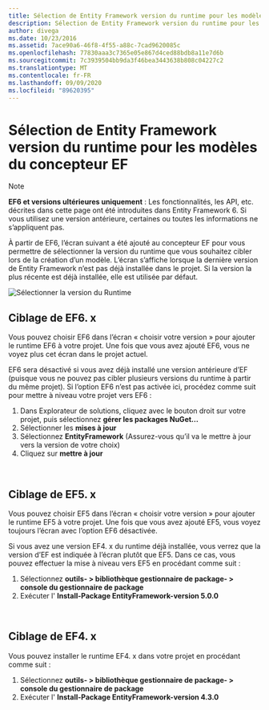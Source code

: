 ```yaml
---
title: Sélection de Entity Framework version du runtime pour les modèles du concepteur EF-EF6
description: Sélection de Entity Framework version du runtime pour les modèles du concepteur EF dans Entity Framework 6
author: divega
ms.date: 10/23/2016
ms.assetid: 7ace90a6-46f8-4f55-a88c-7cad9620085c
ms.openlocfilehash: 77830aaa3c7365e05e867d4ced88bdb8a11e7d6b
ms.sourcegitcommit: 7c3939504bb9da3f46bea3443638b808c04227c2
ms.translationtype: MT
ms.contentlocale: fr-FR
ms.lasthandoff: 09/09/2020
ms.locfileid: "89620395"
---
```

# <a name="selecting-entity-framework-runtime-version-for-ef-designer-models"></a>Sélection de Entity Framework version du runtime pour les modèles du concepteur EF
> [!NOTE]
> **EF6 et versions ultérieures uniquement** : Les fonctionnalités, les API, etc. décrites dans cette page ont été introduites dans Entity Framework 6. Si vous utilisez une version antérieure, certaines ou toutes les informations ne s’appliquent pas.

À partir de EF6, l’écran suivant a été ajouté au concepteur EF pour vous permettre de sélectionner la version du runtime que vous souhaitez cibler lors de la création d’un modèle. L’écran s’affiche lorsque la dernière version de Entity Framework n’est pas déjà installée dans le projet. Si la version la plus récente est déjà installée, elle est utilisée par défaut.

![Sélectionner la version du Runtime](~/ef6/media/screen.png)

## <a name="targeting-ef6x"></a>Ciblage de EF6. x

Vous pouvez choisir EF6 dans l’écran « choisir votre version » pour ajouter le runtime EF6 à votre projet. Une fois que vous avez ajouté EF6, vous ne voyez plus cet écran dans le projet actuel.

EF6 sera désactivé si vous avez déjà installé une version antérieure d’EF (puisque vous ne pouvez pas cibler plusieurs versions du runtime à partir du même projet). Si l’option EF6 n’est pas activée ici, procédez comme suit pour mettre à niveau votre projet vers EF6 :

1.  Dans Explorateur de solutions, cliquez avec le bouton droit sur votre projet, puis sélectionnez **gérer les packages NuGet...**
2.  Sélectionner les **mises à jour**
3.  Sélectionnez **EntityFramework** (Assurez-vous qu’il va le mettre à jour vers la version de votre choix)
4.  Cliquez sur **mettre à jour**

 

## <a name="targeting-ef5x"></a>Ciblage de EF5. x

Vous pouvez choisir EF5 dans l’écran « choisir votre version » pour ajouter le runtime EF5 à votre projet. Une fois que vous avez ajouté EF5, vous voyez toujours l’écran avec l’option EF6 désactivée.

Si vous avez une version EF4. x du runtime déjà installée, vous verrez que la version d’EF est indiquée à l’écran plutôt que EF5. Dans ce cas, vous pouvez effectuer la mise à niveau vers EF5 en procédant comme suit :

1.  Sélectionnez **outils- &gt; bibliothèque gestionnaire de package- &gt; console du gestionnaire de package**
2.  Exécuter l' **Install-Package EntityFramework-version 5.0.0**

 

## <a name="targeting-ef4x"></a>Ciblage de EF4. x

Vous pouvez installer le runtime EF4. x dans votre projet en procédant comme suit :

1.  Sélectionnez **outils- &gt; bibliothèque gestionnaire de package- &gt; console du gestionnaire de package**
2.  Exécuter l' **Install-Package EntityFramework-version 4.3.0**
